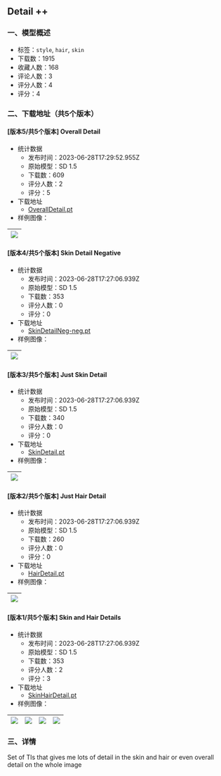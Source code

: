 ## Detail ++
### 一、模型概述

- 标签：`style`, `hair`, `skin`
- 下载数：1915
- 收藏人数：168
- 评论人数：3
- 评分人数：4
- 评分：4

### 二、下载地址（共5个版本）

#### [版本5/共5个版本] Overall Detail

- 统计数据
  - 发布时间：2023-06-28T17:29:52.955Z
  - 原始模型：SD 1.5
  - 下载数：609
  - 评分人数：2
  - 评分：5
- 下载地址
  - [OverallDetail.pt](https://civitai.com/api/download/models/106020)
- 样例图像：

| <img src="https://image.civitai.com/xG1nkqKTMzGDvpLrqFT7WA/9954ffa7-a665-4c08-be3c-5d850cb36b38/width=450/1324247.jpeg" /> |
| ---- |

#### [版本4/共5个版本] Skin Detail Negative

- 统计数据
  - 发布时间：2023-06-28T17:27:06.939Z
  - 原始模型：SD 1.5
  - 下载数：353
  - 评分人数：0
  - 评分：0
- 下载地址
  - [SkinDetailNeg-neg.pt](https://civitai.com/api/download/models/105075)
- 样例图像：

| <img src="https://image.civitai.com/xG1nkqKTMzGDvpLrqFT7WA/7e1b238d-5cff-47fb-a1ac-a3e94a9e7d34/width=450/1306620.jpeg" /> |
| ---- |

#### [版本3/共5个版本] Just Skin Detail

- 统计数据
  - 发布时间：2023-06-28T17:27:06.939Z
  - 原始模型：SD 1.5
  - 下载数：340
  - 评分人数：0
  - 评分：0
- 下载地址
  - [SkinDetail.pt](https://civitai.com/api/download/models/105072)
- 样例图像：

| <img src="https://image.civitai.com/xG1nkqKTMzGDvpLrqFT7WA/35ae58dc-b7c9-4f18-b763-3bb39664bc13/width=450/1324106.jpeg" /> |
| ---- |

#### [版本2/共5个版本] Just Hair Detail

- 统计数据
  - 发布时间：2023-06-28T17:27:06.939Z
  - 原始模型：SD 1.5
  - 下载数：260
  - 评分人数：0
  - 评分：0
- 下载地址
  - [HairDetail.pt](https://civitai.com/api/download/models/106002)
- 样例图像：

| <img src="https://image.civitai.com/xG1nkqKTMzGDvpLrqFT7WA/b0f092e2-6a58-4557-a710-d2065e07971a/width=450/1324050.jpeg" /> |
| ---- |

#### [版本1/共5个版本] Skin and Hair Details

- 统计数据
  - 发布时间：2023-06-28T17:27:06.939Z
  - 原始模型：SD 1.5
  - 下载数：353
  - 评分人数：2
  - 评分：3
- 下载地址
  - [SkinHairDetail.pt](https://civitai.com/api/download/models/105067)
- 样例图像：

| <img src="https://image.civitai.com/xG1nkqKTMzGDvpLrqFT7WA/8094a645-6e7c-4bf4-bd6d-19dfcb5c40d1/width=450/1306531.jpeg" /> | <img src="https://image.civitai.com/xG1nkqKTMzGDvpLrqFT7WA/b58ed6ae-0731-4852-886b-6e5441d0bd63/width=450/1306530.jpeg" /> | <img src="https://image.civitai.com/xG1nkqKTMzGDvpLrqFT7WA/465ce59a-cc37-47cf-84e1-af96a22086c2/width=450/1306532.jpeg" /> | <img src="https://image.civitai.com/xG1nkqKTMzGDvpLrqFT7WA/bd548650-d555-4432-9f6e-d19630deb26f/width=450/1306533.jpeg" /> |
| ---- | ---- | ---- | ---- |


### 三、详情
<p>Set of TIs that gives me lots of detail in the skin and hair or even overall detail on the whole image</p>
